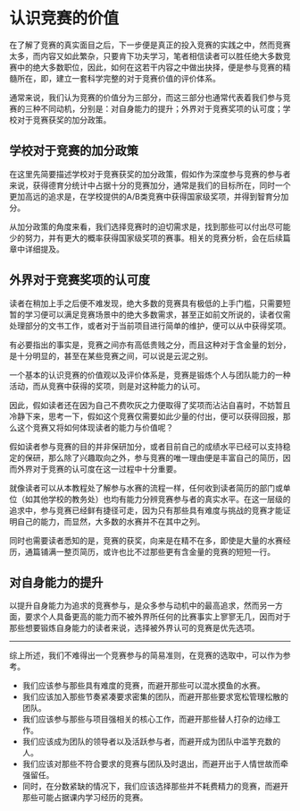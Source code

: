 # 认识竞赛的价值

在了解了竞赛的真实面目之后，下一步便是真正的投入竞赛的实践之中，然而竞赛太多，而内容又如此繁杂，只要肯下功夫学习，笔者相信读者可以胜任绝大多数竞赛中的绝大多数职位，因此，如何在这若干内容之中做出抉择，便是参与竞赛的精髓所在，即，建立一套科学完整的对于竞赛价值的评价体系。

通常来说，我们认为竞赛的价值分为三部分，而这三部分也通常代表着我们参与竞赛的三种不同动机，分别是：对自身能力的提升；外界对于竞赛奖项的认可度；学校对于竞赛获奖的加分政策。

## 学校对于竞赛的加分政策

在这里先简要描述学校对于竞赛获奖的加分政策，假如作为深度参与竞赛的参与者来说，获得德育分统计中占据十分的竞赛加分，通常是我们的目标所在，同时一个更加高远的追求是，在学校提供的A/B类竞赛中获得国家级奖项，并得到智育分加分。

从加分政策的角度来看，我们选择竞赛时的迫切需求是，找到那些可以付出尽可能少的努力，并有更大的概率获得国家级奖项的赛事。相关的竞赛分析，会在后续篇章中详细提及。

## 外界对于竞赛奖项的认可度

读者在稍加上手之后便不难发现，绝大多数的竞赛具有极低的上手门槛，只需要短暂的学习便可以满足竞赛场景中的绝大多数需求，甚至正如前文所说的，读者仅需处理部分的文书工作，或者对于当前项目进行简单的维护，便可以从中获得奖项。

有必要指出的事实是，竞赛之间亦有高低贵贱之分，而且这种对于含金量的划分，是十分明显的，甚至在某些竞赛之间，可以说是云泥之别。

一个基本的认识竞赛的价值观以及评价体系是，竞赛是锻炼个人与团队能力的一种活动，而从竞赛中获得的奖项，则是对这种能力的认可。

因此，假如读者还在因为自己不费吹灰之力便取得了奖项而沾沾自喜时，不妨暂且冷静下来，思考一下，假如这个竞赛仅需要如此少量的付出，便可以获得回报，那么这个竞赛又将如何体现读者的能力与价值呢？

假如读者参与竞赛的目的并非保研加分，或者目前自己的成绩水平已经可以支持稳定的保研，那么除了兴趣取向之外，参与竞赛的唯一理由便是丰富自己的简历，因而外界对于竞赛的认可度在这一过程中十分重要。

就像读者可以从本教程处了解参与水赛的流程一样，任何收到读者简历的部门或单位（如其他学校的教务处）也均有能力分辨竞赛参与者的真实水平。在这一层级的追求中，参与竞赛已经鲜有捷径可走，因为只有那些具有难度与挑战的竞赛才能证明自己的能力，而显然，大多数的水赛并不在其中之列。

同时也需要读者悉知的是，竞赛的获奖，向来是在精不在多，即使是大量的水赛经历，通篇铺满一整页简历，或许也比不过那些更有含金量的竞赛的短短一行。

## 对自身能力的提升

以提升自身能力为追求的竞赛参与，是众多参与动机中的最高追求，然而另一方面，要求个人具备更高的能力而不被外界所任何的比赛事实上寥寥无几，因而对于那些想要锻炼自身能力的读者来说，选择被外界认可的竞赛是优先选项。

---

综上所述，我们不难得出一个竞赛参与的简易准则，在竞赛的选取中，可以作为参考。

- 我们应该参与那些具有难度的竞赛，而避开那些可以混水摸鱼的水赛。
- 我们应该加入那些节奏紧凑要求密集的团队，而避开那些要求宽松管理松散的团队。
- 我们应该参与那些与项目强相关的核心工作，而避开那些替人打杂的边缘工作。
- 我们应该成为团队的领导者以及活跃参与者，而避开成为团队中滥竽充数的人。
- 我们应该对那些不符合要求的竞赛与团队及时退出，而避开出于人情世故而牵强留任。
- 同时，在分数紧缺的情况下，我们应该选择那些并不耗费精力的竞赛，而避开那些可能占据课内学习经历的竞赛。